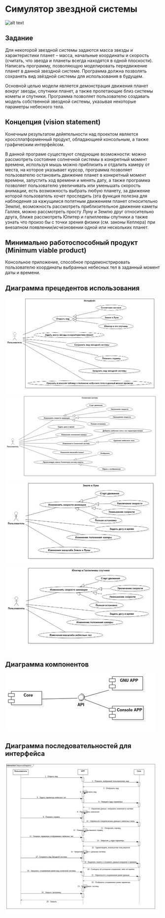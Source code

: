 # Симулятор звездной системы
![alt text](http://www.gamma72.ru/artcatalog/foto/m/b/32.jpg)

## Задание

Для некоторой звездной системы задаются масса звезды и характеристики планет – масса, начальные координаты и скорость (считать, что звезда и планеты всегда находятся в одной плоскости). Написать программу, позволяющую моделировать передвижение планет в данной звездной системе. Программа должна позволять сохранять вид звёздной системы для использования в будущем.

Основной целью модели является демонстрация движения планет вокруг звезды, спутники планет, а также пролетающие близ системы кометы и спутники. Программа позволяет пользователю создавать модель собственной звездной системы, указывая некоторые параметры небесного тела.

## Концепция (vision statement)

Конечным результатом дейятельности над проектом является кроссплатформенный продукт, обладающией консольным, а также графическим интерфейсом.

В данной програме существуют следующие возможности: можно рассмотреть состояние солнечной системы в конкретный момент времени, используя мышь можно приблизить и отдалить камеру от места, на которое указывает курсор, программа позволяет пользователю остановить движение планет в конкретный момент времени, запустить ход времени и менять дату, а также программа позволяет пользователю увеличивать или уменьшать скорость анимации, есть возможность выбрать любую планету, за движение которой пользователь хочет проследить (эта функция полезна для наблюдения за кажущимся попятным движением планет относительно Земли), возможность рассмотреть приблизительное движение каметы Галлея, можно рассмотреть просту Луну и Землю друг относительно друга, ближе рассмотреть Юпитер и галиллеевы спутники а также узнать что произо бы с точки зрения физики (см. законы Кеплера) при внезапном появлении/исчезновении одной или нескольких планет.

## Минимально работоспособный продукт (Minimum viable product)

Консольное приложение, способное продемонстрировать пользователю координаты выбранных небесных тел в заданный момент даты и времени.

## Диаграмма прецедентов использования
![alt text](https://raw.githubusercontent.com/AleksandraOrova/SolarSystem/master/report/UseCaseDiagram1.jpg)
![alt text](https://raw.githubusercontent.com/AleksandraOrova/SolarSystem/master/report/UseCaseDiagram2.jpg)
![alt text](https://raw.githubusercontent.com/AleksandraOrova/SolarSystem/master/report/UseCaseDiagram3.jpg)
![alt text](https://raw.githubusercontent.com/AleksandraOrova/SolarSystem/5766a3d8aab83c685f38cf38a35a9a46ef721bb0/report/UseCaseDiagram4.jpg)

## Диаграмма компонентов
![alt text](https://github.com/AleksandraOrova/SolarSystem/blob/master/report/Diagrams/ComponentDiagram1.jpg)

## Диаграмма последовательностей для интерфейса
![alt text](https://github.com/AleksandraOrova/SolarSystem/blob/master/report/Diagrams/SequenceDiagram1.jpg)
